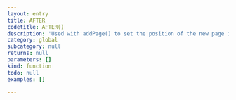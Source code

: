 ```yaml
---
layout: entry
title: AFTER
codetitle: AFTER()
description: 'Used with addPage() to set the position of the new page in the book.'
category: global
subcategory: null
returns: null
parameters: []
kind: function
todo: null
examples: []

---
```


